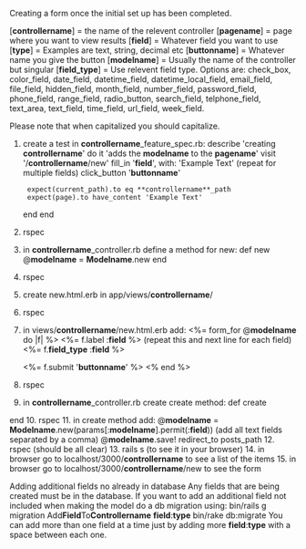 Creating a form once the initial set up has been completed.

[**controllername**] = the name of the relevent controller
[**pagename**] = page where you want to view results
[**field**] = Whatever field you want to use
[**type**] = Examples are text, string, decimal etc
[**buttonname**] = Whatever name you give the button
[**modelname**] = Usually the name of the controller but singular
[**field_type**] = Use relevent field type. Options are: check_box, color_field, date_field, datetime_field, datetime_local_field, email_field, file_field, hidden_field, month_field, number_field, password_field, phone_field, range_field, radio_button, search_field, telphone_field, text_area, text_field, time_field, url_field, week_field.

Please note that when capitalized you should capitalize.

1. create a test in **controllername**_feature_spec.rb:
describe 'creating **controllername**' do
	it 'adds the **modelname** to the **pagename**'
		visit '/**controllername**/new'
		fill_in '**field**', with: 'Example Text' (repeat for multiple fields)
		click_button '**buttonname**'

		expect(current_path).to eq **controllername**_path
		expect(page).to have_content 'Example Text'
	end
end
2. rspec
3. in **controllername**_controller.rb define a method for new:
def new
	@**modelname** = **Modelname**.new
end
4. rspec
5. create new.html.erb in app/views/**controllername**/
6. rspec
7. in views/**controllername**/new.html.erb add:
<%= form_for @**modelname** do |f| %>
	<%= f.label :**field** %>         (repeat this and next line for each field)
	<%= f.**field_type** :**field** %> 

	<%= f.submit '**buttonname**' %>
<% end %>
8. rspec
9. in **controllername**_controller.rb create create method:
def create

end
10. rspec
11. in create method add:
@**modelname** = **Modelname**.new(params[:**modelname**].permit(:**field**))  (add all text fields separated by a comma)
@**modelname**.save!
redirect_to posts_path
12. rspec (should be all clear)
13. rails s (to see it in your browser)
14. in browser go to localhost/3000/**controllername** to see a list of the items
15. in browser go to localhost/3000/**controllername**/new to see the form


Adding additional fields no already in database
Any fields that are being created must be in the database.  If you want to add an additional field not included when making the model do a db migration using:
bin/rails g migration Add**Field**To**Controllername** **field**:**type**
bin/rake db:migrate 
You can add more than one field at a time just by adding more **field**:**type** with a space between each one.



